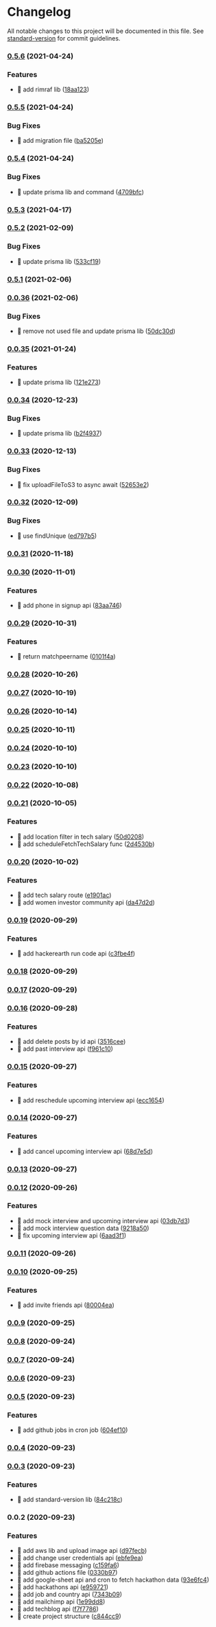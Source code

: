 # Changelog

All notable changes to this project will be documented in this file. See [standard-version](https://github.com/conventional-changelog/standard-version) for commit guidelines.

### [0.5.6](https://github.com/yeukfei02/codersMojoBackend/compare/v0.5.5...v0.5.6) (2021-04-24)


### Features

* 🎸 add rimraf lib ([18aa123](https://github.com/yeukfei02/codersMojoBackend/commit/18aa123ecdd25d174b617a0b22907b494ef998e1))

### [0.5.5](https://github.com/yeukfei02/codersMojoBackend/compare/v0.5.4...v0.5.5) (2021-04-24)


### Bug Fixes

* 🐛 add migration file ([ba5205e](https://github.com/yeukfei02/codersMojoBackend/commit/ba5205ef2144f4bd946e6284e08d786d6a0177ac))

### [0.5.4](https://github.com/yeukfei02/codersMojoBackend/compare/v0.5.3...v0.5.4) (2021-04-24)


### Bug Fixes

* 🐛 update prisma lib and command ([4709bfc](https://github.com/yeukfei02/codersMojoBackend/commit/4709bfc7c2a92b677449b123f9c2a6a5ad74ed83))

### [0.5.3](https://github.com/yeukfei02/codersMojoBackend/compare/v0.5.2...v0.5.3) (2021-04-17)

### [0.5.2](https://github.com/yeukfei02/codersMojoBackend/compare/v0.5.1...v0.5.2) (2021-02-09)


### Bug Fixes

* 🐛 update prisma lib ([533cf19](https://github.com/yeukfei02/codersMojoBackend/commit/533cf19d9c9e578c8af60db12bf04b7f6216c618))

### [0.5.1](https://github.com/yeukfei02/codersMojoBackend/compare/v0.0.36...v0.5.1) (2021-02-06)

### [0.0.36](https://github.com/yeukfei02/codersMojoBackend/compare/v0.0.35...v0.0.36) (2021-02-06)


### Bug Fixes

* 🐛 remove not used file and update prisma lib ([50dc30d](https://github.com/yeukfei02/codersMojoBackend/commit/50dc30deedd4819747b1d4fa4990ec2866e3a0fc))

### [0.0.35](https://github.com/yeukfei02/codersMojoBackend/compare/v0.0.34...v0.0.35) (2021-01-24)


### Features

* 🎸 update prisma lib ([121e273](https://github.com/yeukfei02/codersMojoBackend/commit/121e273a32cab39ee109bfbb1dd919dbff5d7352))

### [0.0.34](https://github.com/yeukfei02/codersMojoBackend/compare/v0.0.33...v0.0.34) (2020-12-23)


### Bug Fixes

* 🐛 update prisma lib ([b2f4937](https://github.com/yeukfei02/codersMojoBackend/commit/b2f49373fa4bf86f4fdb2b5d43078b4f88de093d))

### [0.0.33](https://github.com/yeukfei02/codersMojoBackend/compare/v0.0.32...v0.0.33) (2020-12-13)


### Bug Fixes

* 🐛 fix uploadFileToS3 to async await ([52653e2](https://github.com/yeukfei02/codersMojoBackend/commit/52653e2b5bdd32404932a6f9a529e357a3a30617))

### [0.0.32](https://github.com/yeukfei02/codersMojoBackend/compare/v0.0.31...v0.0.32) (2020-12-09)


### Bug Fixes

* 🐛 use findUnique ([ed797b5](https://github.com/yeukfei02/codersMojoBackend/commit/ed797b5138df4f12e59e3fc6d3c0deb844cf00ef))

### [0.0.31](https://github.com/yeukfei02/codersMojoBackend/compare/v0.0.30...v0.0.31) (2020-11-18)

### [0.0.30](https://github.com/yeukfei02/codersMojoBackend/compare/v0.0.29...v0.0.30) (2020-11-01)


### Features

* 🎸 add phone in signup api ([83aa746](https://github.com/yeukfei02/codersMojoBackend/commit/83aa7461c1eb716c21561e107c6ba26569fb9c8a))

### [0.0.29](https://github.com/yeukfei02/codersMojoBackend/compare/v0.0.28...v0.0.29) (2020-10-31)


### Features

* 🎸 return matchpeername ([0101f4a](https://github.com/yeukfei02/codersMojoBackend/commit/0101f4a14d02283a1a33accdfb6f583f62ff1d9b))

### [0.0.28](https://github.com/yeukfei02/codersMojoBackend/compare/v0.0.27...v0.0.28) (2020-10-26)

### [0.0.27](https://github.com/yeukfei02/codersMojoBackend/compare/v0.0.26...v0.0.27) (2020-10-19)

### [0.0.26](https://github.com/yeukfei02/codersMojoBackend/compare/v0.0.25...v0.0.26) (2020-10-14)

### [0.0.25](https://github.com/yeukfei02/codersMojoBackend/compare/v0.0.24...v0.0.25) (2020-10-11)

### [0.0.24](https://github.com/yeukfei02/codersMojoBackend/compare/v0.0.23...v0.0.24) (2020-10-10)

### [0.0.23](https://github.com/yeukfei02/codersMojoBackend/compare/v0.0.22...v0.0.23) (2020-10-10)

### [0.0.22](https://github.com/yeukfei02/codersMojoBackend/compare/v0.0.21...v0.0.22) (2020-10-08)

### [0.0.21](https://github.com/yeukfei02/codersMojoBackend/compare/v0.0.20...v0.0.21) (2020-10-05)


### Features

* 🎸 add location filter in tech salary ([50d0208](https://github.com/yeukfei02/codersMojoBackend/commit/50d0208c0b8ae9cd158932524ec0f12c02fdbeda))
* 🎸 add scheduleFetchTechSalary func ([2d4530b](https://github.com/yeukfei02/codersMojoBackend/commit/2d4530bef029832691f75a6d7e5f9f5e98d1db09))

### [0.0.20](https://github.com/yeukfei02/codersMojoBackend/compare/v0.0.19...v0.0.20) (2020-10-02)


### Features

* 🎸 add tech salary route ([e1901ac](https://github.com/yeukfei02/codersMojoBackend/commit/e1901ac01d305a451b6822529f2f986ab5307a57))
* 🎸 add women investor community api ([da47d2d](https://github.com/yeukfei02/codersMojoBackend/commit/da47d2d0b769ba6906faac4cd30737974e0714cf))

### [0.0.19](https://github.com/yeukfei02/codersMojoBackend/compare/v0.0.18...v0.0.19) (2020-09-29)


### Features

* 🎸 add hackerearth run code api ([c3fbe4f](https://github.com/yeukfei02/codersMojoBackend/commit/c3fbe4fff2b339697effa5b379057ccfcc8370a4))

### [0.0.18](https://github.com/yeukfei02/codersMojoBackend/compare/v0.0.17...v0.0.18) (2020-09-29)

### [0.0.17](https://github.com/yeukfei02/codersMojoBackend/compare/v0.0.16...v0.0.17) (2020-09-29)

### [0.0.16](https://github.com/yeukfei02/codersMojoBackend/compare/v0.0.15...v0.0.16) (2020-09-28)


### Features

* 🎸 add delete posts by id api ([3516cee](https://github.com/yeukfei02/codersMojoBackend/commit/3516ceeeece3a7611228474256a850efdfe95157))
* 🎸 add past interview api ([f961c10](https://github.com/yeukfei02/codersMojoBackend/commit/f961c10300e7297271285e0127155722c21fb668))

### [0.0.15](https://github.com/yeukfei02/codersMojoBackend/compare/v0.0.14...v0.0.15) (2020-09-27)


### Features

* 🎸 add reschedule upcoming interview api ([ecc1654](https://github.com/yeukfei02/codersMojoBackend/commit/ecc1654d1efedd8e28c86cd8a983e882d5010cee))

### [0.0.14](https://github.com/yeukfei02/codersMojoBackend/compare/v0.0.13...v0.0.14) (2020-09-27)


### Features

* 🎸 add cancel upcoming interview api ([68d7e5d](https://github.com/yeukfei02/codersMojoBackend/commit/68d7e5da8ce6157d065d4df1abc5ce45d70a6095))

### [0.0.13](https://github.com/yeukfei02/codersMojoBackend/compare/v0.0.12...v0.0.13) (2020-09-27)

### [0.0.12](https://github.com/yeukfei02/codersMojoBackend/compare/v0.0.11...v0.0.12) (2020-09-26)


### Features

* 🎸 add mock interview and upcoming interview api ([03db7d3](https://github.com/yeukfei02/codersMojoBackend/commit/03db7d39c2659bd8a3f4f6b28d95029ebe31879e))
* 🎸 add mock interview question data ([9218a50](https://github.com/yeukfei02/codersMojoBackend/commit/9218a50943a2f56ba2d6e6477fb0881b4df3e4cd))
* 🎸 fix upcoming interview api ([6aad3f1](https://github.com/yeukfei02/codersMojoBackend/commit/6aad3f1690fcc881aa35ef7fbbe16a6abad076c6))

### [0.0.11](https://github.com/yeukfei02/codersMojoBackend/compare/v0.0.10...v0.0.11) (2020-09-26)

### [0.0.10](https://github.com/yeukfei02/codersMojoBackend/compare/v0.0.9...v0.0.10) (2020-09-25)


### Features

* 🎸 add invite friends api ([80004ea](https://github.com/yeukfei02/codersMojoBackend/commit/80004eaae044f5d6d8639a6d345d5503b6ac5956))

### [0.0.9](https://github.com/yeukfei02/codersMojoBackend/compare/v0.0.8...v0.0.9) (2020-09-25)

### [0.0.8](https://github.com/yeukfei02/codersMojoBackend/compare/v0.0.7...v0.0.8) (2020-09-24)

### [0.0.7](https://github.com/yeukfei02/codersMojoBackend/compare/v0.0.6...v0.0.7) (2020-09-24)

### [0.0.6](https://github.com/yeukfei02/codersMojoBackend/compare/v0.0.5...v0.0.6) (2020-09-23)

### [0.0.5](https://github.com/yeukfei02/codersMojoBackend/compare/v0.0.4...v0.0.5) (2020-09-23)


### Features

* 🎸 add github jobs in cron job ([604ef10](https://github.com/yeukfei02/codersMojoBackend/commit/604ef109915f2f9650ddf49d2407bc1440687caf))

### [0.0.4](https://github.com/yeukfei02/codersMojoBackend/compare/v0.0.3...v0.0.4) (2020-09-23)

### [0.0.3](https://github.com/yeukfei02/codersMojoBackend/compare/v0.0.2...v0.0.3) (2020-09-23)


### Features

* 🎸 add standard-version lib ([84c218c](https://github.com/yeukfei02/codersMojoBackend/commit/84c218c74573cb114160b670ed5928dcbf5c24aa))

### 0.0.2 (2020-09-23)


### Features

* 🎸 add aws lib and upload image api ([d97fecb](https://github.com/yeukfei02/codersMojoBackend/commit/d97fecbe2f9e3e7d98fe9c13dda73ca8e9328e98))
* 🎸 add change user credentials api ([ebfe9ea](https://github.com/yeukfei02/codersMojoBackend/commit/ebfe9ea5fd1aff1c0a79f361193031ba58ac92e2))
* 🎸 add firebase messaging ([c159fa6](https://github.com/yeukfei02/codersMojoBackend/commit/c159fa687662f1141db58ae2fc45d012a293222d))
* 🎸 add github actions file ([0330b97](https://github.com/yeukfei02/codersMojoBackend/commit/0330b97cfe9e07314ef68ba48c945f4dfb714809))
* 🎸 add google-sheet api and cron to fetch hackathon data ([93e6fc4](https://github.com/yeukfei02/codersMojoBackend/commit/93e6fc4f2ed0c76eec376b82d8bdd233e487bef1))
* 🎸 add hackathons api ([e959721](https://github.com/yeukfei02/codersMojoBackend/commit/e9597212e9fa938109983dc82837f680300c9b74))
* 🎸 add job and country api ([7343b09](https://github.com/yeukfei02/codersMojoBackend/commit/7343b095e2f135af9d27f1135534d62bb912243f))
* 🎸 add mailchimp api ([1e99dd8](https://github.com/yeukfei02/codersMojoBackend/commit/1e99dd87d2af723c4cbc0d581d3e6876f85d3285))
* 🎸 add techblog api ([f7f7786](https://github.com/yeukfei02/codersMojoBackend/commit/f7f7786e479ca40c6fdd64e87bf3d33142817ae0))
* 🎸 create project structure ([c844cc9](https://github.com/yeukfei02/codersMojoBackend/commit/c844cc99fe89be5a9f6b15fff4c726ae36d21e2c))

